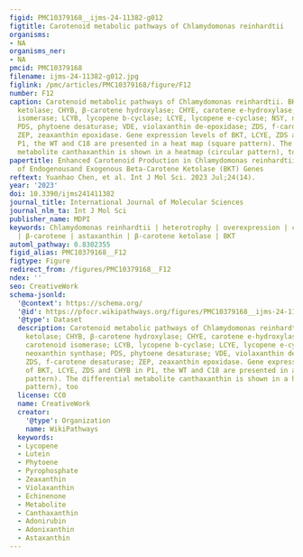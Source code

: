 ```yaml
---
figid: PMC10379168__ijms-24-11382-g012
figtitle: Carotenoid metabolic pathways of Chlamydomonas reinhardtii
organisms:
- NA
organisms_ner:
- NA
pmcid: PMC10379168
filename: ijms-24-11382-g012.jpg
figlink: /pmc/articles/PMC10379168/figure/F12
number: F12
caption: Carotenoid metabolic pathways of Chlamydomonas reinhardtii. BKT, β-carotene
  ketolase; CHYB, β-carotene hydroxylase; CHYE, carotene e-hydroxylase; CRTISO, carotenoid
  isomerase; LCYB, lycopene b-cyclase; LCYE, lycopene e-cyclase; NSY, neoxanthin synthase;
  PDS, phytoene desaturase; VDE, violaxanthin de-epoxidase; ZDS, f-carotene desaturase;
  ZEP, zeaxanthin epoxidase. Gene expression levels of BKT, LCYE, ZDS and CHYB in
  P1, the WT and C18 are presented in a heat map (square pattern). The differential
  metabolite canthaxanthin is shown in a heatmap (circular pattern), too
papertitle: Enhanced Carotenoid Production in Chlamydomonas reinhardtii by Overexpression
  of Endogenousand Exogenous Beta-Carotene Ketolase (BKT) Genes
reftext: Yuanhao Chen, et al. Int J Mol Sci. 2023 Jul;24(14).
year: '2023'
doi: 10.3390/ijms241411382
journal_title: International Journal of Molecular Sciences
journal_nlm_ta: Int J Mol Sci
publisher_name: MDPI
keywords: Chlamydomonas reinhardtii | heterotrophy | overexpression | carotenoids
  | β-carotene | astaxanthin | β-carotene ketolase | BKT
automl_pathway: 0.8302355
figid_alias: PMC10379168__F12
figtype: Figure
redirect_from: /figures/PMC10379168__F12
ndex: ''
seo: CreativeWork
schema-jsonld:
  '@context': https://schema.org/
  '@id': https://pfocr.wikipathways.org/figures/PMC10379168__ijms-24-11382-g012.html
  '@type': Dataset
  description: Carotenoid metabolic pathways of Chlamydomonas reinhardtii. BKT, β-carotene
    ketolase; CHYB, β-carotene hydroxylase; CHYE, carotene e-hydroxylase; CRTISO,
    carotenoid isomerase; LCYB, lycopene b-cyclase; LCYE, lycopene e-cyclase; NSY,
    neoxanthin synthase; PDS, phytoene desaturase; VDE, violaxanthin de-epoxidase;
    ZDS, f-carotene desaturase; ZEP, zeaxanthin epoxidase. Gene expression levels
    of BKT, LCYE, ZDS and CHYB in P1, the WT and C18 are presented in a heat map (square
    pattern). The differential metabolite canthaxanthin is shown in a heatmap (circular
    pattern), too
  license: CC0
  name: CreativeWork
  creator:
    '@type': Organization
    name: WikiPathways
  keywords:
  - Lycopene
  - Lutein
  - Phytoene
  - Pyrophosphate
  - Zeaxanthin
  - Violaxanthin
  - Echinenone
  - Metabolite
  - Canthaxanthin
  - Adonirubin
  - Adonixanthin
  - Astaxanthin
---
```

